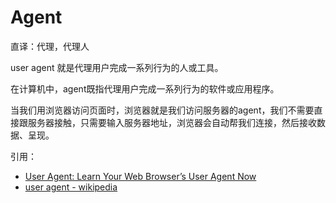 # Agent

直译：代理，代理人

user agent 就是代理用户完成一系列行为的人或工具。

在计算机中，agent既指代理用户完成一系列行为的软件或应用程序。

当我们用浏览器访问页面时，浏览器就是我们访问服务器的agent，我们不需要直接跟服务器接触，只需要输入服务器地址，浏览器会自动帮我们连接，然后接收数据、呈现。

引用：

- [User Agent: Learn Your Web Browser’s User Agent Now](https://www.whoishostingthis.com/tools/user-agent/)
- [user agent - wikipedia](https://en.wikipedia.org/wiki/User_agent)